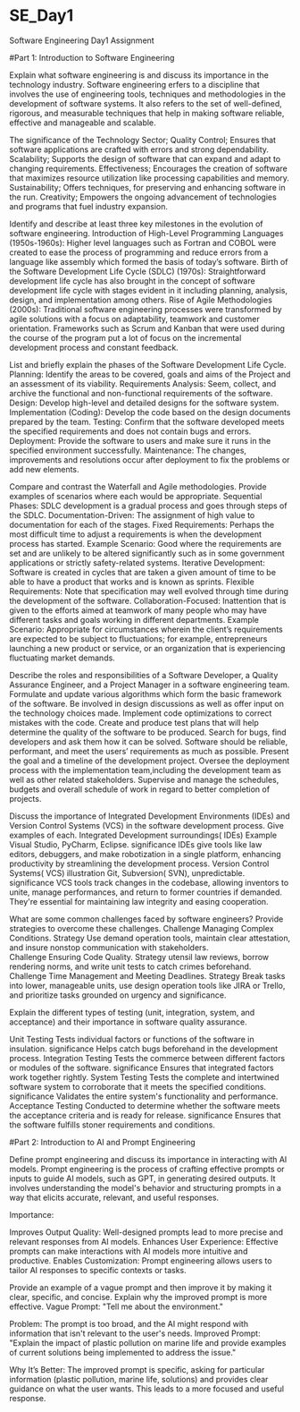# SE_Day1
Software Engineering Day1 Assignment

#Part 1: Introduction to Software Engineering

Explain what software engineering is and discuss its importance in the technology industry.
Software engineering erfers to a discipline that involves the use of engineering tools, techniques and methodologies in the development of software systems. It also refers to the set of well-defined, rigorous, and measurable techniques that help in making software reliable, effective and manageable and scalable.

The significance of the Technology Sector;
Quality Control; Ensures that software applications are crafted with errors and strong dependability.
Scalability; Supports the design of software that can expand and adapt to changing requirements.
Effectiveness; Encourages the creation of software that maximizes resource utilization like processing capabilities and memory.
Sustainability; Offers techniques, for preserving and enhancing software in the run.
Creativity; Empowers the ongoing advancement of technologies and programs that fuel industry expansion.

Identify and describe at least three key milestones in the evolution of software engineering.
Introduction of High-Level Programming Languages (1950s-1960s): Higher level languages such as Fortran and COBOL were created to ease the process of programming and reduce errors from a language like assembly which formed the basis of today’s software. Birth of the Software Development Life Cycle (SDLC) (1970s): Straightforward development life cycle has also brought in the concept of software development life cycle with stages evident in it including planning, analysis, design, and implementation among others. Rise of Agile Methodologies (2000s): Traditional software engineering processes were transformed by agile solutions with a focus on adaptability, teamwork and customer orientation. Frameworks such as Scrum and Kanban that were used during the course of the program put a lot of focus on the incremental development process and constant feedback.

List and briefly explain the phases of the Software Development Life Cycle.
Planning: Identify the areas to be covered, goals and aims of the Project and an assessment of its viability. Requirements Analysis: Seem, collect, and archive the functional and non-functional requirements of the software. Design: Develop high-level and detailed designs for the software system. Implementation (Coding): Develop the code based on the design documents prepared by the team. Testing: Confirm that the software developed meets the specified requirements and does not contain bugs and errors. Deployment: Provide the software to users and make sure it runs in the specified environment successfully. Maintenance: The changes, improvements and resolutions occur after deployment to fix the problems or add new elements.

Compare and contrast the Waterfall and Agile methodologies. Provide examples of scenarios where each would be appropriate.
Sequential Phases: SDLC development is a gradual process and goes through steps of the SDLC. Documentation-Driven: The assignment of high value to documentation for each of the stages. Fixed Requirements: Perhaps the most difficult time to adjust a requirements is when the development process has started. Example Scenario: Good where the requirements are set and are unlikely to be altered significantly such as in some government applications or strictly safety-related systems. Iterative Development: Software is created in cycles that are taken a given amount of time to be able to have a product that works and is known as sprints. Flexible Requirements: Note that specification may well evolved through time during the development of the software. Collaboration-Focused: Inattention that is given to the efforts aimed at teamwork of many people who may have different tasks and goals working in different departments. Example Scenario: Appropriate for circumstances wherein the client’s requirements are expected to be subject to fluctuations; for example, entrepreneurs launching a new product or service, or an organization that is experiencing fluctuating market demands.

Describe the roles and responsibilities of a Software Developer, a Quality Assurance Engineer, and a Project Manager in a software engineering team.
Formulate and update various algorithms which form the basic framework of the software. Be involved in design discussions as well as offer input on the technology choices made. Implement code optimizations to correct mistakes with the code. Create and produce test plans that will help determine the quality of the software to be produced. Search for bugs, find developers and ask them how it can be solved. Software should be reliable, performant, and meet the users’ requirements as much as possible. Present the goal and a timeline of the development project. Oversee the deployment process with the implementation team,including the development team as well as other related stakeholders. Supervise and manage the schedules, budgets and overall schedule of work in regard to better completion of projects.

Discuss the importance of Integrated Development Environments (IDEs) and Version Control Systems (VCS) in the software development process. Give examples of each.
Integrated Development surroundings( IDEs)   Example Visual Studio, PyCharm, Eclipse.  significance IDEs  give tools like  law editors, debuggers, and  make  robotization in a single platform, enhancing productivity by streamlining the development process.  Version Control Systems( VCS)   illustration Git, Subversion( SVN), unpredictable.  significance VCS tools track changes in the codebase, allowing  inventors to  unite, manage  performances, and  return to  former  countries if  demanded. They're essential for maintaining  law integrity and easing  cooperation. 

What are some common challenges faced by software engineers? Provide strategies to overcome these challenges.
Challenge Managing Complex Conditions.   Strategy Use  demand  operation tools, maintain clear attestation, and  insure  nonstop communication with stakeholders.  
Challenge Ensuring Code Quality.   Strategy utensil  law reviews, borrow rendering  norms, and write unit tests to catch  crimes beforehand.  
Challenge Time Management and Meeting Deadlines.   Strategy Break tasks into  lower, manageable units, use  design  operation tools like JIRA or Trello, and prioritize tasks grounded on urgency and  significance. 

Explain the different types of testing (unit, integration, system, and acceptance) and their importance in software quality assurance.

Unit Testing   Tests individual  factors or functions of the software in  insulation.  significance Helps catch bugs beforehand in the development process. 
Integration Testing   Tests the commerce between different  factors or modules of the software.  significance Ensures that integrated  factors work together  rightly. 
System Testing   Tests the complete and intertwined software system to  corroborate that it meets the specified conditions.  significance Validates the entire system's functionality and performance. 
Acceptance Testing   Conducted to determine whether the software meets the acceptance criteria and is ready for release.  significance Ensures that the software fulfills  stoner  requirements and conditions. 

#Part 2: Introduction to AI and Prompt Engineering


Define prompt engineering and discuss its importance in interacting with AI models.
Prompt engineering is the process of crafting effective prompts or inputs to guide AI models, such as GPT, in generating desired outputs. It involves understanding the model's behavior and structuring prompts in a way that elicits accurate, relevant, and useful responses.

Importance:

Improves Output Quality: Well-designed prompts lead to more precise and relevant responses from AI models.
Enhances User Experience: Effective prompts can make interactions with AI models more intuitive and productive.
Enables Customization: Prompt engineering allows users to tailor AI responses to specific contexts or tasks.

Provide an example of a vague prompt and then improve it by making it clear, specific, and concise. Explain why the improved prompt is more effective.
Vague Prompt: "Tell me about the environment."

Problem: The prompt is too broad, and the AI might respond with information that isn't relevant to the user's needs.
Improved Prompt: "Explain the impact of plastic pollution on marine life and provide examples of current solutions being implemented to address the issue."

Why It’s Better: The improved prompt is specific, asking for particular information (plastic pollution, marine life, solutions) and provides clear guidance on what the user wants. This leads to a more focused and useful response.
